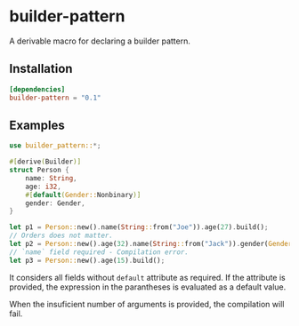 # builder-pattern

A derivable macro for declaring a builder pattern.

## Installation

```toml
[dependencies]
builder-pattern = "0.1"
```

## Examples

```rust
use builder_pattern::*;

#[derive(Builder)]
struct Person {
    name: String,
    age: i32,
    #[default(Gender::Nonbinary)]
    gender: Gender,
}

let p1 = Person::new().name(String::from("Joe")).age(27).build();
// Orders does not matter.
let p2 = Person::new().age(32).name(String::from("Jack")).gender(Gender::Male).build();
// `name` field required - Compilation error.
let p3 = Person::new().age(15).build();
```

It considers all fields without `default` attribute as required.
If the attribute is provided, the expression in the parantheses is evaluated as a default value.

When the insuficient number of arguments is provided, the compilation will fail.
